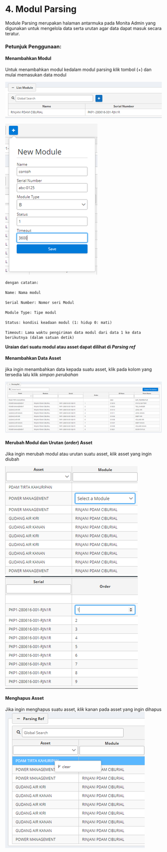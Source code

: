 # 4. Modul Parsing

Module Parsing merupakan halaman antarmuka pada Monita Admin yang digunakan untuk mengelola data serta urutan agar data dapat masuk secara teratur.

### Petunjuk Penggunaan:

#### Menambahkan Modul

Untuk menambahkan modul kedalam modul parsing _klik_ tombol (+) dan mulai memasukan data modul

![](../assets/img/mam10.png)

![](../assets/img/mam13.png)

```
dengan catatan:

Name: Nama modul

Serial Number: Nomor seri Modul

Module Type: Tipe modul

Status: kondisi keadaan modul (1: hidup 0: mati)

Timeout: Lama waktu pengiriman data modul dari data 1 ke data berikutnya (dalam satuan detik)
```

**Uraian dari suatu modul atau asset dapat dilihat di _Parsing ref_**

#### Menambahkan Data Asset

jika ingin menambahkan data kepada suatu asset, klik pada kolom yang tersedia lalu klik _simpan perubahan_

![](../assets/img/mam16.png)

#### Merubah Modul dan Urutan (_order_) Asset

Jika ingin merubah modul atau urutan suatu asset, _klik_ asset yang ingin diubah

![](../assets/img/mam123.png)![](../assets/img/mam1234.png)

#### Menghapus Asset

Jika ingin menghapus suatu asset, _klik_ kanan pada asset yang ingin dihapus
![](../assets/img/mam20.png)
